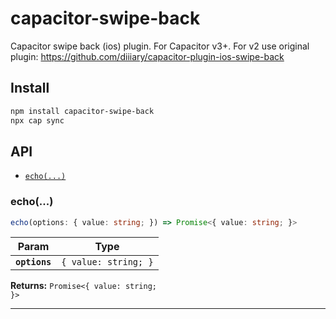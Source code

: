 # capacitor-swipe-back

Capacitor swipe back (ios) plugin. For Capacitor v3+. For v2 use original plugin: https://github.com/diiiary/capacitor-plugin-ios-swipe-back

## Install

```bash
npm install capacitor-swipe-back
npx cap sync
```

## API

<docgen-index>

* [`echo(...)`](#echo)

</docgen-index>

<docgen-api>
<!--Update the source file JSDoc comments and rerun docgen to update the docs below-->

### echo(...)

```typescript
echo(options: { value: string; }) => Promise<{ value: string; }>
```

| Param         | Type                            |
| ------------- | ------------------------------- |
| **`options`** | <code>{ value: string; }</code> |

**Returns:** <code>Promise&lt;{ value: string; }&gt;</code>

--------------------

</docgen-api>
